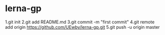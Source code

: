 # lerna-gp
1.git init
2.git add README.md
3.git commit -m "first commit"
4.git remote add origin https://github.com/UEwby/lerna-gp.git
5.git push -u origin master